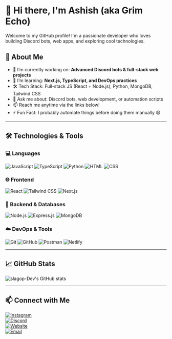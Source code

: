 # 👋 Hi there, I'm Ashish (aka Grim Echo)

Welcome to my GitHub profile! I'm a passionate developer who loves building Discord bots, web apps, and exploring cool technologies.

## 🚀 About Me

- 🔭 I’m currently working on: **Advanced Discord bots & full-stack web projects**
- 🌱 I’m learning: **Next.js, TypeScript, and DevOps practices**
- 🛠️ Tech Stack: Full-stack JS (React + Node.js), Python, MongoDB, Tailwind CSS
- 💬 Ask me about: Discord bots, web development, or automation scripts
- 📫 Reach me anytime via the links below!
- ⚡ Fun Fact: I probably automate things before doing them manually 😄

---

## 🛠️ Technologies & Tools

### 💻 Languages
![JavaScript](https://img.shields.io/badge/-JavaScript-F7DF1E?style=flat-square&logo=javascript&logoColor=black)
![TypeScript](https://img.shields.io/badge/-TypeScript-3178C6?style=flat-square&logo=typescript&logoColor=white)
![Python](https://img.shields.io/badge/-Python-3776AB?style=flat-square&logo=python&logoColor=white)
![HTML](https://img.shields.io/badge/-HTML5-E34F26?style=flat-square&logo=html5&logoColor=white)
![CSS](https://img.shields.io/badge/-CSS3-1572B6?style=flat-square&logo=css3&logoColor=white)

### 🌐 Frontend
![React](https://img.shields.io/badge/-React-61DAFB?style=flat-square&logo=react&logoColor=black)
![Tailwind CSS](https://img.shields.io/badge/-Tailwind_CSS-38B2AC?style=flat-square&logo=tailwind-css&logoColor=white)
![Next.js](https://img.shields.io/badge/-Next.js-000000?style=flat-square&logo=next.js&logoColor=white)

### 🧰 Backend & Databases
![Node.js](https://img.shields.io/badge/-Node.js-339933?style=flat-square&logo=node.js&logoColor=white)
![Express.js](https://img.shields.io/badge/-Express.js-000000?style=flat-square&logo=express&logoColor=white)
![MongoDB](https://img.shields.io/badge/-MongoDB-47A248?style=flat-square&logo=mongodb&logoColor=white)

### ☁️ DevOps & Tools
![Git](https://img.shields.io/badge/-Git-F05032?style=flat-square&logo=git&logoColor=white)
![GitHub](https://img.shields.io/badge/-GitHub-181717?style=flat-square&logo=github&logoColor=white)
![Postman](https://img.shields.io/badge/-Postman-FF6C37?style=flat-square&logo=postman&logoColor=white)
![Netlify](https://img.shields.io/badge/-Netlify-00C7B7?style=flat-square&logo=netlify&logoColor=white)

---

## 📈 GitHub Stats

![slagop-Dev's GitHub stats](https://github-readme-stats.vercel.app/api?username=slagop-Dev&show_icons=true&theme=tokyonight)

---

## 📫 Connect with Me

[![Instagram](https://img.shields.io/badge/-itz.ashish0_0-E4405F?style=flat-square&logo=instagram&logoColor=white)](https://instagram.com/itz.ashish0_0)  
[![Discord](https://img.shields.io/badge/-grim.echo-5865F2?style=flat-square&logo=discord&logoColor=white)](https://discord.com/users/grim.echo)  
[![Website](https://img.shields.io/badge/-itsgrim.netlify.app-000000?style=flat-square&logo=netlify&logoColor=white)](https://itsgrim.netlify.app)  
[![Email](https://img.shields.io/badge)]()
